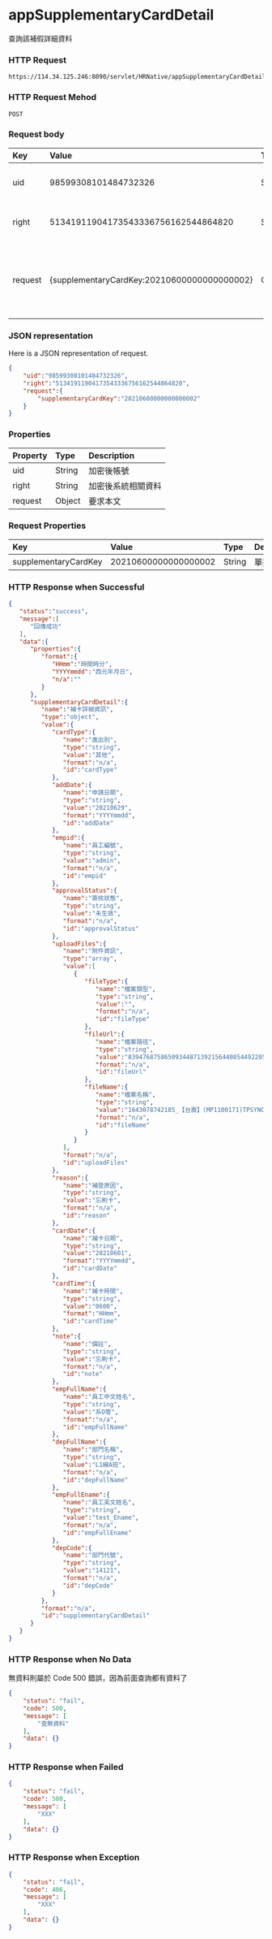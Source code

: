 # appSupplementaryCardDetail
查詢該補假詳細資料

### HTTP Request
```
https://114.34.125.246:8090/servlet/HRNative/appSupplementaryCardDetail
```

### HTTP Request Mehod
```
POST
```

### Request body
| Key | Value | Type | Description |
|:----------|:-------------|:-----|:------------|
| uid | 98599308101484732326 | String | 需透過appLogin取得
| right | 51341911904173543336756162544864820 | String | 需透過appLogin取得 |
| request | {supplementaryCardKey:20210600000000000002} | Object | 查詢條件(依據使用者所選擇要查看的假單單號及畫面上的員工編號)

### JSON representation
Here is a JSON representation of request.
```json
{
    "uid":"98599308101484732326",
    "right":"51341911904173543336756162544864820",
    "request":{
        "supplementaryCardKey":"20210600000000000002"
    }
}
```

### Properties
| Property | Type | Description |
|:---------|:-----|:------------|
| uid   | String | 加密後帳號 |
| right | String | 加密後系統相關資料 |
| request | Object | 要求本文 |

### Request Properties
| Key | Value | Type | Description | Required | Format |
|:----------|:-------------|:-----|:------------|:------------|:------------|
| supplementaryCardKey | 20210600000000000002 | String | 單據編號 | Y | n/a |

### HTTP Response when Successful
```json
{
   "status":"success",
   "message":[
      "回傳成功"
   ],
   "data":{
      "properties":{
         "format":{
            "HHmm":"時間時分",
            "YYYYmmdd":"西元年月日",
            "n/a":""
         }
      },
      "supplementaryCardDetail":{
         "name":"補卡詳細資訊",
         "type":"object",
         "value":{
            "cardType":{
               "name":"進出別",
               "type":"string",
               "value":"其他",
               "format":"n/a",
               "id":"cardType"
            },
            "addDate":{
               "name":"申請日期",
               "type":"string",
               "value":"20210629",
               "format":"YYYYmmdd",
               "id":"addDate"
            },
            "empid":{
               "name":"員工編號",
               "type":"string",
               "value":"admin",
               "format":"n/a",
               "id":"empid"
            },
            "approvalStatus":{
               "name":"簽核狀態",
               "type":"string",
               "value":"未生效",
               "format":"n/a",
               "id":"approvalStatus"
            },
            "uploadFiles":{
               "name":"附件資訊",
               "type":"array",
               "value":[
                  {
                     "fileType":{
                        "name":"檔案類型",
                        "type":"string",
                        "value":"",
                        "format":"n/a",
                        "id":"fileType"
                     },
                     "fileUrl":{
                        "name":"檔案路徑",
                        "type":"string",
                        "value":"8394768758650934487139215644085449220561352994877809057609795881391964303976063959390413861765306620980509412090431956792262100059547268421208875708309193001476077621211220788276621789810786481552460035435218638029708026615307257983",
                        "format":"n/a",
                        "id":"fileUrl"
                     },
                     "fileName":{
                        "name":"檔案名稱",
                        "type":"string",
                        "value":"1643078742185_【台壽】(MP1100171)TPSYNC-特休資料拋轉外掛(SD)(1).docx",
                        "format":"n/a",
                        "id":"fileName"
                     }
                  }
               ],
               "format":"n/a",
               "id":"uploadFiles"
            },
            "reason":{
               "name":"補登原因",
               "type":"string",
               "value":"忘刷卡",
               "format":"n/a",
               "id":"reason"
            },
            "cardDate":{
               "name":"補卡日期",
               "type":"string",
               "value":"20210601",
               "format":"YYYYmmdd",
               "id":"cardDate"
            },
            "cardTime":{
               "name":"補卡時間",
               "type":"string",
               "value":"0600",
               "format":"HHmm",
               "id":"cardTime"
            },
            "note":{
               "name":"備註",
               "type":"string",
               "value":"忘刷卡",
               "format":"n/a",
               "id":"note"
            },
            "empFullName":{
               "name":"員工中文姓名",
               "type":"string",
               "value":"系O管",
               "format":"n/a",
               "id":"empFullName"
            },
            "depFullName":{
               "name":"部門名稱",
               "type":"string",
               "value":"L1線A班",
               "format":"n/a",
               "id":"depFullName"
            },
            "empFullEname":{
               "name":"員工英文姓名",
               "type":"string",
               "value":"test_Ename",
               "format":"n/a",
               "id":"empFullEname"
            },
            "depCode":{
               "name":"部門代號",
               "type":"string",
               "value":"14121",
               "format":"n/a",
               "id":"depCode"
            }
         },
         "format":"n/a",
         "id":"supplementaryCardDetail"
      }
   }
}
```

### HTTP Response when No Data 
無資料則屬於 Code 500 錯誤，因為前面查詢都有資料了
```json
{
    "status": "fail",
    "code": 500,
    "message": [
        "查無資料"
    ],
    "data": {}
}
```

### HTTP Response when Failed
```json
{
    "status": "fail",
    "code": 500,
    "message": [
        "XXX"
    ],
    "data": {}
}
```

### HTTP Response when Exception
```json
{
    "status": "fail",
    "code": 406,
    "message": [
        "XXX"
    ],
    "data": {}
}
```
